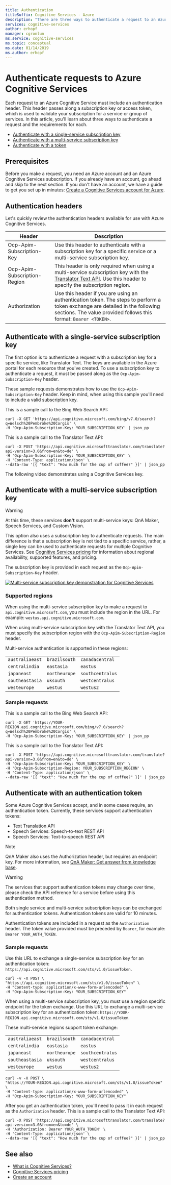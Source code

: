 ```yaml
---
title: Authentication
titleSuffix: Cognitive Services - Azure
description: "There are three ways to authenticate a request to an Azure Cognitive Services resource: a subscription key, a bearer token, or a multi-service subscription. In this article, you'll learn about each method, and how to make a request."
services: cognitive-services
author: erhopf
manager: cgronlun
ms.service: cognitive-services
ms.topic: conceptual
ms.date: 01/14/2019
ms.author: erhopf
---
```


# Authenticate requests to Azure Cognitive Services

Each request to an Azure Cognitive Service must include an authentication header. This header passes along a subscription key or access token, which is used to validate your subscription for a service or group of services. In this article, you'll learn about three ways to authenticate a request and the requirements for each.

* [Authenticate with a single-service subscription key](#authenticate-with-a-single-service-subscription-key)
* [Authenticate with a multi-service subscription key](#authenticate-with-a-multi-service-subscription-key)
* [Authenticate with a token](#authenticate-with-an-authentication-token)

## Prerequisites

Before you make a request, you need an Azure account and an Azure Cognitive Services subscription. If you already have an account, go ahead and skip to the next section. If you don't have an account, we have a guide to get you set up in minutes: [Create a Cognitive Services account for Azure](cognitive-services-apis-create-account.md).

## Authentication headers

Let's quickly review the authentication headers available for use with Azure Cognitive Services.

| Header | Description |
|--------|-------------|
| Ocp-Apim-Subscription-Key | Use this header to authenticate with a subscription key for a specific service or a multi-service subscription key. |
| Ocp-Apim-Subscription-Region | This header is only required when using a multi-service subscription key with the [Translator Text API](./Translator/reference/v3-0-reference.md). Use this header to specify the subscription region. |
| Authorization | Use this header if you are using an authentication token. The steps to perform a token exchange are detailed in the following sections. The value provided follows this format: `Bearer <TOKEN>`. |

## Authenticate with a single-service subscription key

The first option is to authenticate a request with a subscription key for a specific service, like Translator Text. The keys are available in the Azure portal for each resource that you've created. To use a subscription key to authenticate a request, it must be passed along as the `Ocp-Apim-Subscription-Key` header.

These sample requests demonstrates how to use the `Ocp-Apim-Subscription-Key` header. Keep in mind, when using this sample you'll need to include a valid subscription key.

This is a sample call to the Bing Web Search API:
```cURL
curl -X GET 'https://api.cognitive.microsoft.com/bing/v7.0/search?q=Welsch%20Pembroke%20Corgis' \
-H 'Ocp-Apim-Subscription-Key: YOUR_SUBSCRIPTION_KEY' | json_pp
```

This is a sample call to the Translator Text API:
```cURL
curl -X POST 'https://api.cognitive.microsofttranslator.com/translate?api-version=3.0&from=en&to=de' \
-H 'Ocp-Apim-Subscription-Key: YOUR_SUBSCRIPTION_KEY' \
-H 'Content-Type: application/json' \
--data-raw '[{ "text": "How much for the cup of coffee?" }]' | json_pp
```

The following video demonstrates using a Cognitive Services key. 

## Authenticate with a multi-service subscription key

>[!WARNING]
> At this time, these services **don't** support multi-service keys: QnA Maker, Speech Services, and Custom Vision.

This option also uses a subscription key to authenticate requests. The main difference is that a subscription key is not tied to a specific service, rather, a single key can be used to authenticate requests for multiple Cognitive Services. See [Cognitive Services pricing](https://azure.microsoft.com/pricing/details/cognitive-services/) for information about regional availability, supported features, and pricing.

The subscription key is provided in each request as the `Ocp-Apim-Subscription-Key` header.

[![Multi-service subscription key demonstration for Cognitive Services](./media/index/single-key-demonstration-video.png)](https://www.youtube.com/watch?v=psHtA1p7Cas&feature=youtu.be)

### Supported regions

When using the multi-service subscription key to make a request to `api.cognitive.microsoft.com`, you must include the region in the URL. For example: `westus.api.cognitive.microsoft.com`.

When using multi-service subscription key with the Translator Text API, you must specify the subscription region with the `Ocp-Apim-Subscription-Region` header.

Multi-service authentication is supported in these regions:

| | | |
|-|-|-|
| `australiaeast` | `brazilsouth` | `canadacentral` |
| `centralindia` | `eastasia` | `eastus` |
| `japaneast` | `northeurope` | `southcentralus` |
| `southeastasia` | `uksouth` | `westcentralus` |
| `westeurope` | `westus` | `westus2` |


### Sample requests

This is a sample call to the Bing Web Search API:

```cURL
curl -X GET 'https://YOUR-REGION.api.cognitive.microsoft.com/bing/v7.0/search?q=Welsch%20Pembroke%20Corgis' \
-H 'Ocp-Apim-Subscription-Key: YOUR_SUBSCRIPTION_KEY' | json_pp
```

This is a sample call to the Translator Text API:

```cURL
curl -X POST 'https://api.cognitive.microsofttranslator.com/translate?api-version=3.0&from=en&to=de' \
-H 'Ocp-Apim-Subscription-Key: YOUR_SUBSCRIPTION_KEY' \
-H 'Ocp-Apim-Subscription-Region: YOUR_SUBSCRIPTION_REGION' \
-H 'Content-Type: application/json' \
--data-raw '[{ "text": "How much for the cup of coffee?" }]' | json_pp
```

## Authenticate with an authentication token

Some Azure Cognitive Services accept, and in some cases require, an authentication token. Currently, these services support authentication tokens:

* Text Translation API
* Speech Services: Speech-to-text REST API
* Speech Services: Text-to-speech REST API

>[!NOTE]
> QnA Maker also uses the Authorization header, but requires an endpoint key. For more information, see [QnA Maker: Get answer from knowledge base](./qnamaker/quickstarts/get-answer-from-kb-using-curl.md).

>[!WARNING]
> The services that support authentication tokens may change over time, please check the API reference for a service before using this authentication method.

Both single service and multi-service subscription keys can be exchanged for authentication tokens. Authentication tokens are valid for 10 minutes.

Authentication tokens are included in a request as the `Authorization` header. The token value provided must be preceded by `Bearer`, for example: `Bearer YOUR_AUTH_TOKEN`.

### Sample requests

Use this URL to exchange a single-service subscription key for an authentication token: `https://api.cognitive.microsoft.com/sts/v1.0/issueToken`.

```cURL
curl -v -X POST \
"https://api.cognitive.microsoft.com/sts/v1.0/issueToken" \
-H "Content-type: application/x-www-form-urlencoded" \
-H "Ocp-Apim-Subscription-Key: YOUR_SUBSCRIPTION_KEY"
```

When using a multi-service subscription key, you must use a region specific endpoint for the token exchange. Use this URL to exchange a multi-service subscription key for an authentication token: `https://YOUR-REGION.api.cognitive.microsoft.com/sts/v1.0/issueToken`.

These multi-service regions support token exchange:

| | | |
|-|-|-|
| `australiaeast` | `brazilsouth` | `canadacentral` |
| `centralindia` | `eastasia` | `eastus` |
| `japaneast` | `northeurope` | `southcentralus` |
| `southeastasia` | `uksouth` | `westcentralus` |
| `westeurope` | `westus` | `westus2` |

```cURL
curl -v -X POST \
"https://YOUR-REGION.api.cognitive.microsoft.com/sts/v1.0/issueToken" \
-H "Content-type: application/x-www-form-urlencoded" \
-H "Ocp-Apim-Subscription-Key: YOUR_SUBSCRIPTION_KEY"
```

After you get an authentication token, you'll need to pass it in each request as the `Authorization` header. This is a sample call to the Translator Text API:

```cURL
curl -X POST 'https://api.cognitive.microsofttranslator.com/translate?api-version=3.0&from=en&to=de' \
-H 'Authorization: Bearer YOUR_AUTH_TOKEN' \
-H 'Content-Type: application/json' \
--data-raw '[{ "text": "How much for the cup of coffee?" }]' | json_pp
```

## See also

* [What is Cognitive Services?](welcome.md)
* [Cognitive Services pricing](https://azure.microsoft.com/pricing/details/cognitive-services/)
* [Create an account](cognitive-services-apis-create-account.md)
